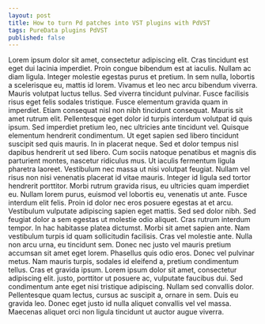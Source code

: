 ```yaml
---
layout: post
title: How to turn Pd patches into VST plugins with PdVST
tags: PureData plugins PdVST
published: false
---
```



Lorem ipsum dolor sit amet, consectetur adipiscing elit. Cras tincidunt est eget dui lacinia imperdiet. Proin congue bibendum est at iaculis. Nullam ac diam ligula. Integer molestie egestas purus et pretium. In sem nulla, lobortis a scelerisque eu, mattis id lorem. Vivamus et leo nec arcu bibendum viverra. Mauris volutpat luctus tellus. Sed viverra tincidunt pulvinar. Fusce facilisis risus eget felis sodales tristique. Fusce elementum gravida quam in imperdiet.
Etiam consequat nisl non nibh tincidunt consequat. Mauris sit amet rutrum elit. Pellentesque eget dolor id turpis interdum volutpat id quis ipsum. Sed imperdiet pretium leo, nec ultricies ante tincidunt vel. Quisque elementum hendrerit condimentum. Ut eget sapien sed libero tincidunt suscipit sed quis mauris. In in placerat neque.
Sed et dolor tempus nisl dapibus hendrerit ut sed libero. Cum sociis natoque penatibus et magnis dis parturient montes, nascetur ridiculus mus. Ut iaculis fermentum ligula pharetra laoreet. Vestibulum nec massa ut nisi volutpat feugiat. Nullam vel risus non nisi venenatis placerat id vitae mauris. Integer id ligula sed tortor hendrerit porttitor. Morbi rutrum gravida risus, eu ultricies quam imperdiet eu. Nullam lorem purus, euismod vel lobortis eu, venenatis ut ante. Fusce interdum elit felis. Proin id dolor nec eros posuere egestas at et arcu. Vestibulum vulputate adipiscing sapien eget mattis. Sed sed dolor nibh.
Sed feugiat dolor a sem egestas ut molestie odio aliquet. Cras rutrum interdum tempor. In hac habitasse platea dictumst. Morbi sit amet sapien ante. Nam vestibulum turpis id quam sollicitudin facilisis. Cras vel molestie ante. Nulla non arcu urna, eu tincidunt sem. Donec nec justo vel mauris pretium accumsan sit amet eget lorem. Phasellus quis odio eros. Donec vel pulvinar metus. Nam mauris turpis, sodales id eleifend a, pretium condimentum tellus. Cras et gravida ipsum. Lorem ipsum dolor sit amet, consectetur adipiscing elit.
 justo, porttitor ut posuere ac, vulputate faucibus dui. Sed condimentum ante eget nisi tristique adipiscing. Nullam sed convallis dolor. Pellentesque quam lectus, cursus ac suscipit a, ornare in sem. Duis eu gravida leo. Donec eget justo id nulla aliquet convallis vel vel massa. Maecenas aliquet orci non ligula tincidunt ut auctor augue viverra. 
